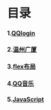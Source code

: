 # 目录

#### 1.[QQlogin](./qqlogin/qqlogin总结.md)

#### 2.[温州广厦](./温州广厦/温州广厦.md)

#### 3.[flex布局](./flex布局/flex布局.md)

#### 4.[QQ音乐](./QQ音乐/QQ音乐总结.md)

#### 5.[JavaScript](./JavaScript/尚硅谷最新版JavaScript基础全套教程完整版.md)



